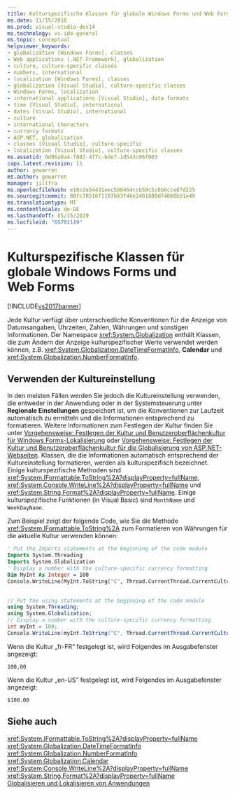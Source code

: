 ```yaml
---
title: Kulturspezifische Klassen für globale Windows Forms und Web Forms | Microsoft-Dokumentation
ms.date: 11/15/2016
ms.prod: visual-studio-dev14
ms.technology: vs-ide-general
ms.topic: conceptual
helpviewer_keywords:
- globalization [Windows Forms], classes
- Web applications [.NET Framework], globalization
- culture, culture-specific classes
- numbers, international
- localization [Windows Forms], classes
- globalization [Visual Studio], culture-specific classes
- Windows Forms, localization
- international applications [Visual Studio], data formats
- time [Visual Studio], international
- dates [Visual Studio], international
- culture
- international characters
- currency formats
- ASP.NET, globalization
- classes [Visual Studio], culture-specific
- localization [Visual Studio], culture-specific classes
ms.assetid: 0d06a0a4-f887-4f7c-bde7-1d543c06f803
caps.latest.revision: 11
author: gewarren
ms.author: gewarren
manager: jillfra
ms.openlocfilehash: e18cda54431eec580464ccb59c5c6b6cce87d225
ms.sourcegitcommit: 08fc78516f1107b83f46e2401888df4868bb1e40
ms.translationtype: MT
ms.contentlocale: de-DE
ms.lasthandoff: 05/15/2019
ms.locfileid: "65701119"
---
```

# <a name="culture-specific-classes-for-global-windows-forms-and-web-forms"></a>Kulturspezifische Klassen für globale Windows Forms und Web Forms
[!INCLUDE[vs2017banner](../includes/vs2017banner.md)]

Jede Kultur verfügt über unterschiedliche Konventionen für die Anzeige von Datumsangaben, Uhrzeiten, Zahlen, Währungen und sonstigen Informationen. Der Namespace <xref:System.Globalization> enthält Klassen, die zum Ändern der Anzeige kulturspezifischer Werte verwendet werden können, z.B. <xref:System.Globalization.DateTimeFormatInfo>, **Calendar** und <xref:System.Globalization.NumberFormatInfo>.  
  
## <a name="using-the-culture-setting"></a>Verwenden der Kultureinstellung  
 In den meisten Fällen werden Sie jedoch die Kultureinstellung verwenden, die entweder in der Anwendung oder in der Systemsteuerung unter **Regionale Einstellungen** gespeichert ist, um die Konventionen zur Laufzeit automatisch zu ermitteln und die Informationen entsprechend zu formatieren. Weitere Informationen zum Festlegen der Kultur finden Sie unter [Vorgehensweise: Festlegen der Kultur und Benutzeroberflächenkultur für Windows Forms-Lokalisierung](https://msdn.microsoft.com/694e049f-0b91-474a-9789-d35124f248f0) oder [Vorgehensweise: Festlegen der Kultur und Benutzeroberflächenkultur für die Globalisierung von ASP.NET-Webseiten](https://msdn.microsoft.com/library/76091f86-f967-4687-a40f-de87bd8cc9a0). Klassen, die die Informationen automatisch entsprechend der Kultureinstellung formatieren, werden als kulturspezifisch bezeichnet. Einige kulturspezifische Methoden sind <xref:System.IFormattable.ToString%2A?displayProperty=fullName>, <xref:System.Console.WriteLine%2A?displayProperty=fullName> und <xref:System.String.Format%2A?displayProperty=fullName>. Einige kulturspezifische Funktionen (in Visual Basic) sind `MonthName` und `WeekDayName`.  
  
 Zum Beispiel zeigt der folgende Code, wie Sie die Methode <xref:System.IFormattable.ToString%2A> zum Formatieren von Währungen für die aktuelle Kultur verwenden können:  
  
```vb  
' Put the Imports statements at the beginning of the code module  
Imports System.Threading  
Imports System.Globalization  
' Display a number with the culture-specific currency formatting  
Dim MyInt As Integer = 100  
Console.WriteLine(MyInt.ToString("C", Thread.CurrentThread.CurrentCulture))  
  
```  
  
```csharp  
// Put the using statements at the beginning of the code module  
using System.Threading;  
using System.Globalization;  
// Display a number with the culture-specific currency formatting  
int myInt = 100;  
Console.WriteLine(myInt.ToString("C", Thread.CurrentThread.CurrentCulture));  
```  
  
 Wenn die Kultur „fr-FR“ festgelegt ist, wird Folgendes im Ausgabefenster angezeigt:  
  
 `100,00`  
  
 Wenn die Kultur „en-US“ festgelegt ist, wird Folgendes im Ausgabefenster angezeigt:  
  
 `$100.00`  
  
## <a name="see-also"></a>Siehe auch  
 <xref:System.IFormattable.ToString%2A?displayProperty=fullName>   
 <xref:System.Globalization.DateTimeFormatInfo>   
 <xref:System.Globalization.NumberFormatInfo>   
 <xref:System.Globalization.Calendar>   
 <xref:System.Console.WriteLine%2A?displayProperty=fullName>   
 <xref:System.String.Format%2A?displayProperty=fullName>   
 [Globalisieren und Lokalisieren von Anwendungen](../ide/globalizing-and-localizing-applications.md)
